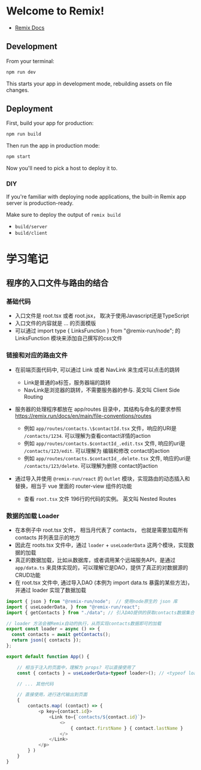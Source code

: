 # Welcome to Remix!

- [Remix Docs](https://remix.run/docs)

## Development

From your terminal:

```sh
npm run dev
```

This starts your app in development mode, rebuilding assets on file changes.

## Deployment

First, build your app for production:

```sh
npm run build
```

Then run the app in production mode:

```sh
npm start
```

Now you'll need to pick a host to deploy it to.

### DIY

If you're familiar with deploying node applications, the built-in Remix app server is production-ready.

Make sure to deploy the output of `remix build`

- `build/server`
- `build/client`

# 学习笔记
## 程序的入口文件与路由的结合
### 基础代码
- 入口文件是 root.tsx 或者 root.jsx， 取决于使用Javascript还是TypeScript
- 入口文件的内容就是 <html> ... </html> 的页面模版
- 可以通过 import type { LinksFunction } from "@remix-run/node"; 的 LinksFunction 模块来添加自己撰写的css文件

### 链接和对应的路由文件
- 在前端页面代码中, 可以通过 Link 或者 NavLink 来生成可以点击的跳转
    - Link是普通的a标签，服务器端的跳转
    - NavLink是浏览器的跳转，不需要服务器的参与. 英文叫 Client Side Routing
- 服务器的处理程序都放在 app/routes 目录中，其结构与命名的要求参照 https://remix.run/docs/en/main/file-conventions/routes
    - 例如 `app/routes/contacts.\$contactId.tsx` 文件，响应的URI是 `/contacts/1234`. 可以理解为查看contact详情的action
    - 例如 `app/routes/contacts.$contactId_.edit.tsx` 文件, 响应的uri是 `/contacts/123/edit`. 可以理解为 编辑和修改 contact的action
    - 例如 `app/routes/contacts.$contactId_.delete.tsx` 文件, 响应的uri是 `/contacts/123/delete`. 可以理解为删除 contact的action

- 通过导入并使用 `@remix-run/react` 的 `Outlet` 模块，实现路由的动态插入和替换，相当于 vue 里面的 router-view 组件的功能
    - 查看 `root.tsx` 文件 196行的代码的实例。 英文叫 Nested Routes

### 数据的加载 Loader
- 在本例子中 root.tsx 文件， 相当月代表了 contacts， 也就是需要加载所有 contacts 并列表显示的地方
- 因此在 roots.tsx 文件中，通过 `loader` + `useLoaderData` 这两个模块，实现数据的加载
- 真正的数据加载，比如从数据库，或者调用某个远端服务API，是通过 `app/data.ts` 来具体实现的，可以理解它是DAO，提供了真正的对数据源的CRUD功能
- 在 root.tsx 文件中, 通过导入DAO (本例为 import data.ts 暴露的某些方法)， 并通过 loader 实现了数据加载
```` typescript
import { json } from "@remix-run/node";  // 使用node原生的 json 库
import { useLoaderData, } from "@remix-run/react"; 
import { getContacts } from "./data"; // 引入DAO提供的获取contacts数据集合的 getContacts 接口

// loader 方法会被Remix自动的执行，从而实现contacts数据即可的加载
export const loader = async () => {
  const contacts = await getContacts();
  return json({ contacts });
};

export default function App() {

    // 相当于注入的页面中，理解为 props? 可以直接使用了
    const { contacts } = useLoaderData<typeof loader>(); // <typeof loader>是TS要求的annotation

    // ... 其他代码

    // 直接使用，进行迭代输出到页面
    {
        contacts.map( (contact) => {
            <p key={contact.id}>
                <Link to={`contacts/${contact.id}`}>
                    <>
                        { contact.firstName } { contact.lastName }
                    </>
                </Link>
            </p>
        } )
    }
}
````

